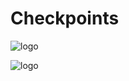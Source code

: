 # Checkpoints
 ![logo](https://user-images.githubusercontent.com/48725508/181080721-18b57f72-6d5a-454e-9dab-8e36958d5bc6.png)

![logo](https://user-images.githubusercontent.com/48725508/181081366-5f652c40-5a13-4b68-ad9e-f7af990263ba.png)
